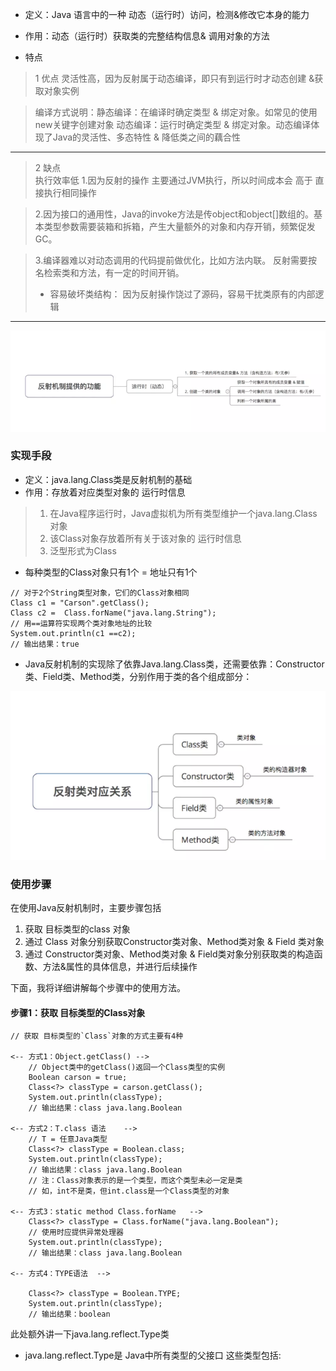 * 定义：Java 语言中的一种 动态（运行时）访问，检测&修改它本身的能力
* 作用：动态（运行时）获取类的完整结构信息& 调用对象的方法


* 特点
> 1 优点
  灵活性高，因为反射属于动态编译，即只有到运行时才动态创建 &获取对象实例

>编译方式说明：静态编译：在编译时确定类型 & 绑定对象。如常见的使用new关键字创建对象
动态编译：运行时确定类型 & 绑定对象。动态编译体现了Java的灵活性、多态特性 & 降低类之间的藕合性

-------
> 2 缺点  
执行效率低
1.因为反射的操作 主要通过JVM执行，所以时间成本会 高于 直接执行相同操作 

>2.因为接口的通用性，Java的invoke方法是传object和object[]数组的。基本类型参数需要装箱和拆箱，产生大量额外的对象和内存开销，频繁促发GC。

>3.编译器难以对动态调用的代码提前做优化，比如方法内联。
反射需要按名检索类和方法，有一定的时间开销。
> * 容易破坏类结构： 因为反射操作饶过了源码，容易干扰类原有的内部逻辑

---------
![Image text](https://github.com/flowerflowerflower/javalearn/blob/master/image/1560349418.jpg?raw=true)



###  实现手段
* 定义：java.lang.Class类是反射机制的基础
* 作用：存放着对应类型对象的 运行时信息

>1. 在Java程序运行时，Java虚拟机为所有类型维护一个java.lang.Class对象 
>2. 该Class对象存放着所有关于该对象的 运行时信息
>3. 泛型形式为Class<T>

* 每种类型的Class对象只有1个 = 地址只有1个
```
// 对于2个String类型对象，它们的Class对象相同
Class c1 = "Carson".getClass();
Class c2 =  Class.forName("java.lang.String");
// 用==运算符实现两个类对象地址的比较
System.out.println(c1 ==c2);
// 输出结果：true
```

* Java反射机制的实现除了依靠Java.lang.Class类，还需要依靠：Constructor类、Field类、Method类，分别作用于类的各个组成部分：


![Image text](https://github.com/flowerflowerflower/javalearn/blob/master/image/1560351932.png?raw=true)



### 使用步骤
在使用Java反射机制时，主要步骤包括
1. 获取 目标类型的class 对象
2. 通过 Class 对象分别获取Constructor类对象、Method类对象 & Field 类对象
3. 通过 Constructor类对象、Method类对象 & Field类对象分别获取类的构造函数、方法&属性的具体信息，并进行后续操作

下面，我将详细讲解每个步骤中的使用方法。

#### 步骤1：获取 目标类型的Class对象

```
// 获取 目标类型的`Class`对象的方式主要有4种

<-- 方式1：Object.getClass() -->
    // Object类中的getClass()返回一个Class类型的实例 
    Boolean carson = true; 
    Class<?> classType = carson.getClass(); 
    System.out.println(classType);
    // 输出结果：class java.lang.Boolean  

<-- 方式2：T.class 语法    -->
    // T = 任意Java类型
    Class<?> classType = Boolean.class; 
    System.out.println(classType);
    // 输出结果：class java.lang.Boolean  
    // 注：Class对象表示的是一个类型，而这个类型未必一定是类
    // 如，int不是类，但int.class是一个Class类型的对象

<-- 方式3：static method Class.forName   -->
    Class<?> classType = Class.forName("java.lang.Boolean"); 
    // 使用时应提供异常处理器
    System.out.println(classType);
    // 输出结果：class java.lang.Boolean  

<-- 方式4：TYPE语法  -->

    Class<?> classType = Boolean.TYPE; 
    System.out.println(classType);
    // 输出结果：boolean  
```
此处额外讲一下java.lang.reflect.Type类

* java.lang.reflect.Type是 Java中所有类型的父接口
这些类型包括:
